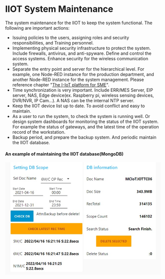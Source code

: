 # IIOT System Maintenance

The system maintenance for the IIOT to keep the system functional. The following are important actions:

* Issuing policies to the users, assigning roles and security responsibilities, and Training personnel.
* Implementing physical security infrastructure to protect the system. Include firewalls, antivirus, and anti-spyware. Define and control the access systems. Enhance security for the wireless communication system.
* Separate the entry point and server for the hierarchical level. For example, one Node-RED instance for the production department, and another Node-RED instance for the system management. Please reference chapter "[The I-IoT platform for SME](../getting-started/the-i-iot-platform-for-sme.md)".
* Time synchronization is very important. Include ERR/MES Server, EIP server, NAS, Edge device(ex. Raspberry pi, wireless sensing devices, DVR/NVR, IP Cam...).  A NAS can be the internal NTP server. &#x20;
* Keep the IIOT device list up to date. To avoid conflict and easy to maintain.
* As a user to run the system, to check the system is running well. Or design system dashboards for monitoring the status of the IIOT system. For example the status of gateways, and the latest time of the operation record of the workstation.
* Backup period, and prepare the backup system. And periodic maintain the IIOT database.

#### An example of  maintaining the  IIOT database(MongoDB)

![Periodic maintain the database(MongoDB)](<../.gitbook/assets/DB Maintain.jpg>)

